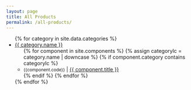 ```yaml
---
layout: page
title: All Products
permalink: /all-products/
---
```


<ul class="post-list">
  {% for category in site.data.categories  %}
  <li class="component-nav--item">
    <a href="/components/{{ category.slug }}">{{ category.name }}</a>
    <ul class="component-nav__component-list">
    {% for component in site.components %}
    {% assign categorylc = category.name | downcase %}
    {% if component.category contains categorylc %}
      <li>
        <small>{{component.code}}</small> |
        <a class="component-link" href="{{ component.url | prepend: site.baseurl }}">{{ component.title }}</a>
      </li>
    {% endif %}
    {% endfor %}
    </ul>
  </li>
  {% endfor %}
</ul>

